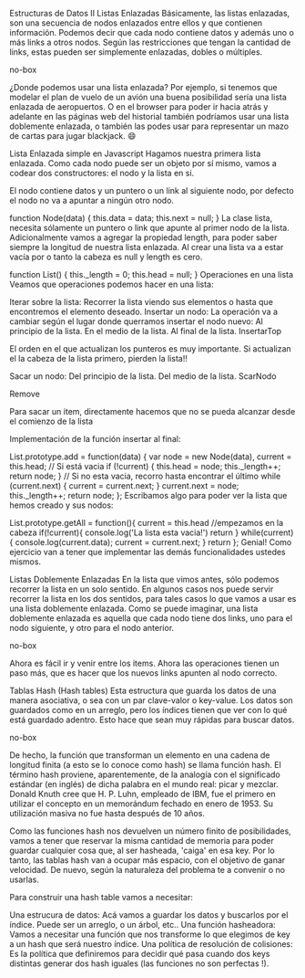 Estructuras de Datos II
Listas Enlazadas
Básicamente, las listas enlazadas, son una secuencia de nodos enlazados entre ellos y que contienen información. Podemos decir que cada nodo contiene datos y además uno o más links a otros nodos. Según las restricciones que tengan la cantidad de links, estas pueden ser simplemente enlazadas, dobles o múltiples.

no-box

¿Donde podemos usar una lista enlazada? Por ejemplo, si tenemos que modelar el plan de vuelo de un avión una buena posibilidad sería una lista enlazada de aeropuertos. O en el browser para poder ir hacia atrás y adelante en las páginas web del historial también podríamos usar una lista doblemente enlazada, o también las podes usar para representar un mazo de cartas para jugar blackjack. :smile:

Lista Enlazada simple en Javascript
Hagamos nuestra primera lista enlazada. Como cada nodo puede ser un objeto por sí mismo, vamos a codear dos constructores: el nodo y la lista en si.

El nodo contiene datos y un puntero o un link al siguiente nodo, por defecto el nodo no va a apuntar a ningún otro nodo.

function Node(data) {
    this.data = data;
    this.next = null;
}
La clase lista, necesita sólamente un puntero o link que apunte al primer nodo de la lista. Adicionalmente vamos a agregar la propiedad length, para poder saber siempre la longitud de nuestra lista enlazada. Al crear una lista va a estar vacía por o tanto la cabeza es null y length es cero.

function List() {
    this._length = 0;
    this.head = null;
}
Operaciones en una lista
Veamos que operaciones podemos hacer en una lista:

Iterar sobre la lista: Recorrer la lista viendo sus elementos o hasta que encontremos el elemento deseado.
Insertar un nodo: La operación va a cambiar según el lugar donde querramos insertar el nodo nuevo:
Al principio de la lista.
En el medio de la lista.
Al final de la lista.
InsertarTop

El orden en el que actualizan los punteros es muy importante. Si actualizan el la cabeza de la lista primero, pierden la lista!!

Sacar un nodo:
Del principio de la lista.
Del medio de la lista.
ScarNodo

Remove

Para sacar un item, directamente hacemos que no se pueda alcanzar desde el comienzo de la lista

Implementación de la función insertar al final:

List.prototype.add = function(data) {
    var node = new Node(data),
    current = this.head;
    // Si está vacia
    if (!current) {
        this.head = node;
        this._length++;
        return node;
    }
    // Si no esta vacia, recorro hasta encontrar el último
    while (current.next) {
        current = current.next;
    }
    current.next = node;
    this._length++;
    return node;
};
Escribamos algo para poder ver la lista que hemos creado y sus nodos:

List.prototype.getAll = function(){
    current = this.head //empezamos en la cabeza
    if(!current){
        console.log('La lista esta vacia!')
        return
    }
    while(current){
        console.log(current.data);
        current = current.next;
    }
    return
};
Genial! Como ejercicio van a tener que implementar las demás funcionalidades ustedes mismos.

Listas Doblemente Enlazadas
En la lista que vimos antes, sólo podemos recorrer la lista en un solo sentido. En algunos casos nos puede servir recorrer la lista en los dos sentidos, para tales casos lo que vamos a usar es una lista doblemente enlazada. Como se puede imaginar, una lista doblemente enlazada es aquella que cada nodo tiene dos links, uno para el nodo siguiente, y otro para el nodo anterior.

no-box

Ahora es fácil ir y venir entre los items. Ahora las operaciones tienen un paso más, que es hacer que los nuevos links apunten al nodo correcto.

Tablas Hash (Hash tables)
Esta estructura que guarda los datos de una manera asociativa, o sea con un par clave-valor o key-value. Los datos son guardados como en un arreglo, pero los índices tienen que ver con lo qué está guardado adentro. Esto hace que sean muy rápidas para buscar datos.

no-box

De hecho, la función que transforman un elemento en una cadena de longitud finita (a esto se lo conoce como hash) se llama función hash. El término hash proviene, aparentemente, de la analogía con el significado estándar (en inglés) de dicha palabra en el mundo real: picar y mezclar. Donald Knuth cree que H. P. Luhn, empleado de IBM, fue el primero en utilizar el concepto en un memorándum fechado en enero de 1953. Su utilización masiva no fue hasta después de 10 años.

Como las funciones hash nos devuelven un número finito de posibilidades, vamos a tener que reservar la misma cantidad de memoria para poder guardar cualquier cosa que, al ser hasheada, 'caiga' en esa key. Por lo tanto, las tablas hash van a ocupar más espacio, con el objetivo de ganar velocidad. De nuevo, según la naturaleza del problema te a convenir o no usarlas.

Para construir una hash table vamos a necesitar:

Una estrucura de datos: Acá vamos a guardar los datos y buscarlos por el índice. Puede ser un arreglo, o un árbol, etc..
Una función hasheadora: Vamos a necesitar una función que nos transforme lo que elegimos de key a un hash que será nuestro índice.
Una política de resolución de colisiones: Es la política que definiremos para decidir qué pasa cuando dos keys distintas generar dos hash iguales (las funciones no son perfectas !).